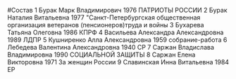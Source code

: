 #Состав
1 Бурак Марк Владимирович 1976 ПАТРИОТЫ РОССИИ
2 Бурак Наталия Витальевна 1977 \"Санкт-Петербургская общественная организация ветеранов (пенсионеров)труда и войны
3 Бухарева Татьяна Олеговна 1986 КПРФ
4 Васильева Александра Александровна 1989 ЛДПР
5 Кушниренко Алла Александровна 1959 собрание-работа
6 Лебедева Валентина Александровна 1940 СР
7 Саржан Владислава Владимировна 1990 СОЦИАЛЬНОЙ ЗАЩИТЫ
8 Саржан Елена Викторовна 1971 За женщин России
9 Славинская Инна Витальевна 1984 ЕР
